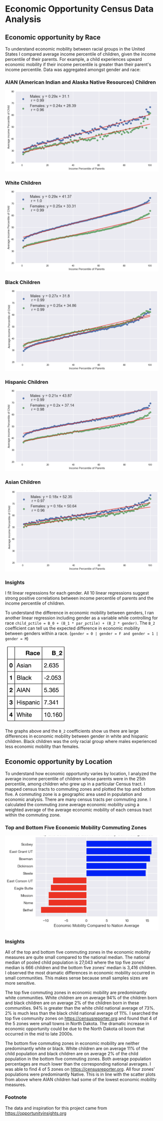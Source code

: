 # Economic Opportunity Census Data Analysis
## Economic opportunity by Race
To understand economic mobility between racial groups in the United States I compared average income percentile of children, given the income percentile of their parents. For example, a child experiences upward economic mobility if their income percentile is greater than their parent's income percentile.  Data was aggregated amongst gender and race:

### AIAN (American Indian and Alaska Native Resources) Children
![alt text](charts/AIAN_children.png)

### White Children
![alt text](charts/white_children.png)

### Black Children
![alt text](charts/black_children.png)

### Hispanic Children
![alt text](charts/hispanic_children.png)

### Asian Children
![alt text](charts/asian_children.png)


### Insights
I fit linear regressions for each gender. All 10 linear regressions suggest strong positive correlations between income percentile of parents and the income percentile of children. 

To understand the difference in economic mobility between genders, I ran another linear regression including gender as a variable while controlling for race `child_pctile = B_0 + (B_1 * par_pctile) + (B_2 * gender)`. The `B_2` coefficient can tell us the expected difference in economic mobility between genders within a race. (`gender = 0 | gender = F and gender = 1 | gender = M`)

![alt text](charts/B_2.png)

The graphs above and the `B_2` coefficients show us there are large differences in economic mobility between gender in white and hispanic children. Black children was the only racial group where males experienced less economic mobility than females. 


## Economic opportunity by Location 
To understand how economic opportunity varies by location, I analyzed the average income percentile of children whose parents were in the 25th percentile, among children who grew up in a particular Census tract. I mapped census tracts to commuting zones and plotted the top and bottom five. A commuting zone is a geographic area used in population and economic analysis. There are many census tracts per commuting zone.  I calculated the commuting zone average economic mobility using a weighted average of the average economic mobility of each census tract within the commuting zone.

### Top and Bottom Five Economic Mobility Commuting Zones
![alt text](charts/top_bottom.png)

### Insights
All of the top and bottom five commuting zones in the economic mobility measures are quite small compared to the national median. The national median of pooled child population is 27,043 where the top five zones’ median is 666 children and the bottom five zones’ median is 3,416 children.  I observed the most dramatic differences in economic mobility occurred in small communities. This makes sense because small samples sizes are more sensitive.

The top five commuting zones in economic mobility are predominantly white communities. White children are on average 94% of the children born and black children are on average 2% of the children born in these communities.  94% is greater than the white child national average of 73%.  2% is much less than the black child national average of 11%. I searched the top five community zones on https://censusreporter.org and found that 4 of the 5 zones were small towns in North Dakota.  The dramatic increase in economic opportunity could be due to the North Dakota oil boom that occurred in the mid to late 2000s. 

The bottom five commuting zones in economic mobility are neither predominantly white or black.  White children are on average 11% of the child population and black children are on average 2% of the child population in the bottom five commuting zones. Both average population percentages are much lower than the corresponding national averages.  I was able to find 4 of 5 zones on https://censusreporter.org.  All four zones’ populations were predominantly Native.  This is in line with the scatter plots from above where AIAN children had some of the lowest economic mobility measures. 

### Footnote
The data and inspiration for this project came from https://opportunityinsights.org
